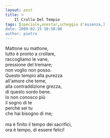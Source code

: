 ```yaml
---
layout: post
title: >
    Il Crollo Del Tempio
tags: [speciale,onestar,scheggia d'essenza,]
date: 2009-02-15 10:58:00
author: pietro
---
```

Mattone su mattone,<br/>tutto è pronto a crollare,<br/>raccogliamo le vane,<br/>pressione del tremare;<br/>non voglio non posso.<br/>Questo tempio alla purezza<br/>all'amore che teme,<br/>alla contraddizione grezza,<br/>di questo sordo bene.<br/>Io non conosco più<br/>il sogno di te<br/>perché sei tu<br/>che hai bisogno di me;<br/><br/>ma è finito il tempo dei sacrifici,<br/>ora è tempo, di essere felici!
